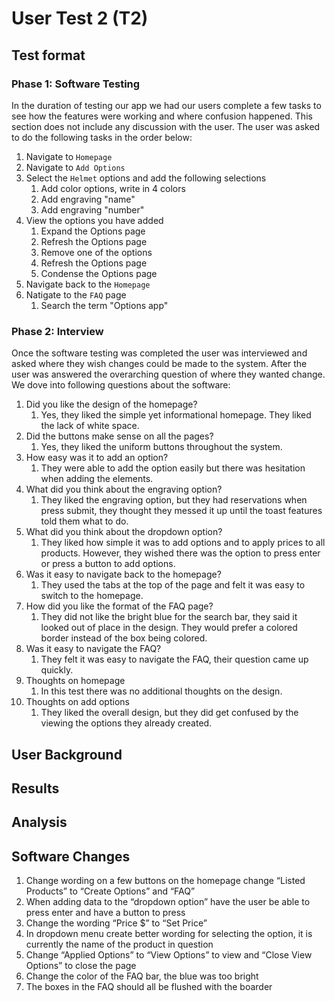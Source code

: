 # User Test 2 (T2)
 
 ## Test format
 ### Phase 1: Software Testing
 In the duration of testing our app we had our users complete a few tasks to see how the features were working and where confusion happened. This section does not include any discussion with the user. The user was asked to do the following tasks in the order below:
1) Navigate to `Homepage`
2) Navigate to `Add Options`
3) Select the `Helmet` options and add the following selections
    1) Add color options, write in 4 colors
    2) Add engraving "name"
    3) Add engraving "number"
4) View the options you have added
    1) Expand the Options page
    2) Refresh the Options page
    3) Remove one of the options 
    4) Refresh the Options page
    5) Condense the Options page
5) Navigate back to the `Homepage`
6) Natigate to the `FAQ` page
   1) Search the term "Options app"
### Phase 2: Interview 
Once the software testing was completed the user was interviewed and asked where they wish changes could be made to the system. After the user was answered the overarching question of where they wanted change. We dove into following questions about the software:

1)	Did you like the design of the homepage?
    1)	Yes, they liked the simple yet informational homepage. They liked the lack of white space.
2)	Did the buttons make sense on all the pages?
    1) Yes, they liked the uniform buttons throughout the system.
3)	How easy was it to add an option?
    1)	They were able to add the option easily but there was hesitation when adding the elements.
4)	What did you think about the engraving option?
    1)	They liked the engraving option, but they had reservations when press submit, they thought they messed it up until the toast features told them what to do.
5)	What did you think about the dropdown option?
    1)	They liked how simple it was to add options and to apply prices to all products. However, they wished there was the option to press enter or press a button to add options. 
6)	Was it easy to navigate back to the homepage?
    1)	They used the tabs at the top of the page and felt it was easy to switch to the homepage. 
7)	How did you like the format of the FAQ page?
    1)	They did not like the bright blue for the search bar, they said it looked out of place in the design. They would prefer a colored border instead of the box being colored.  
8)	Was it easy to navigate the FAQ?
    1)	They felt it was easy to navigate the FAQ, their question came up quickly.
9)	Thoughts on homepage
    1) In this test there was no additional thoughts on the design. 
10)	Thoughts on add options
    1)	They liked the overall design, but they did get confused by the viewing the options they already created. 


 ## User Background
 
 ## Results 
 
 ## Analysis
 
 ## Software Changes
1) Change wording on a few buttons on the homepage change “Listed Products” to “Create Options” and “FAQ”
2)	When adding data to the “dropdown option” have the user be able to press enter and have a button to press
3)	Change the wording “Price $” to “Set Price”
4)	In dropdown menu create better wording for selecting the option, it is currently the name of the product in question
5)	Change “Applied Options” to “View Options” to view and “Close View Options” to close the page
6)	Change the color of the FAQ bar, the blue was too bright
7)	The boxes in the FAQ should all be flushed with the boarder


